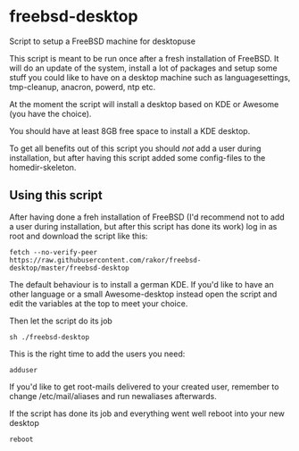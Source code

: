 # freebsd-desktop
Script to setup a FreeBSD machine for desktopuse


This script is meant to be run once after a fresh installation of
FreeBSD. It will do an update of the system, install a lot of packages
and setup some stuff you could like to have on a desktop machine such as
languagesettings, tmp-cleanup, anacron, powerd, ntp etc.

At the moment the script will install a desktop based on KDE or Awesome (you have the choice).

You should have at least 8GB free space to install a KDE desktop.

To get all benefits out of this script you should _not_ add a user during installation, but after having this script added some config-files to the homedir-skeleton.


## Using this script
After having done a freh installation of FreeBSD (I'd recommend not to add a user during installation, but after this script has done its work) log in as root and download the script like this:
<pre><code>fetch --no-verify-peer https://raw.githubusercontent.com/rakor/freebsd-desktop/master/freebsd-desktop</code></pre>

The default behaviour is to install a german KDE. If you'd like to have an other language or a small Awesome-desktop instead open the script and edit the variables at the top to meet your choice.

Then let the script do its job
<pre><code>sh ./freebsd-desktop</code></pre>

This is the right time to add the users you need:
<pre><code>adduser</code></pre>

If you'd like to get root-mails delivered to your created user, remember to change /etc/mail/aliases and run newaliases afterwards.

If the script has done its job and everything went well reboot into your new desktop
<pre><code>reboot</code></pre>

